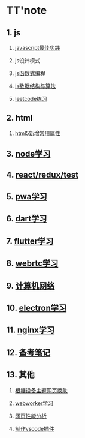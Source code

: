 # TT'note

## 1. js

1. [javascript最佳实践](https://github.com/ivyTa/ivyTa.github.io/blob/master/js/best.md)

2. js设计模式

3. [js函数式编程](https://github.com/ivyTa/ivyTa.github.io/blob/master/functionalProgramming/functionalProgramming.md)

4. [js数据结构与算法](https://github.com/ivyTa/datastructures-algorithms)

5. [leetcode练习]()

## 2. html

1. [html5新增常用属性](https://github.com/ivyTa/ivyTa.github.io/blob/master/html/01-html5.2.md)

## 3. [node学习](https://github.com/ivyTa/node-learn)

## 4. [react/redux/test](https://github.com/ivyTa/react-learn)

## 5. [pwa学习](https://github.com/ivyTa/pwa-learn)

## 6. [dart学习](https://github.com/ivyTa/dart-learn)

## 7. [flutter学习](https://github.com/ivyTa/flutter-learn)

## 8. [webrtc学习](https://github.com/ivyTa/webrtc-learn)

## 9. [计算机网络](https://github.com/ivyTa/ivyTa.github.io/blob/master/networkProcotol/network.md)

## 10. [electron学习](https://github.com/spiderT/electron-learn)

## 11. [nginx学习](https://github.com/spiderT/nginx-learn)

## 12. [备考笔记](https://github.com/spiderT/booknotes)

## 13. 其他

1. [根据设备主题网页换肤](https://github.com/ivyTa/ivyTa.github.io/blob/master/notes/change-color-scheme.md)

2. [webworker学习](https://github.com/spiderT/webworker-learn)

3. [网页性能分析](https://github.com/spiderT/web-performance-analysis)

4. [制作vscode插件](https://github.com/spiderT/vscode-running-theme)
